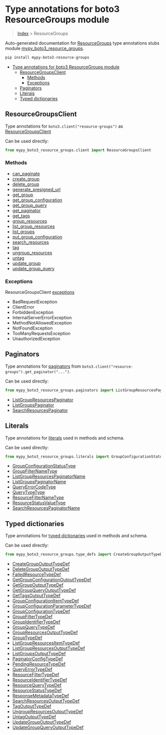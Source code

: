 # Type annotations for boto3 ResourceGroups module

> [Index](..) > ResourceGroups

Auto-generated documentation for
[ResourceGroups](https://boto3.amazonaws.com/v1/documentation/api/1.17.75/reference/services/resource-groups.html#ResourceGroups)
type annotations stubs module
[mypy_boto3_resource_groups](https://pypi.org/project/mypy-boto3-resource-groups/).

```bash
pip install mypy-boto3-resource-groups
```

- [Type annotations for boto3 ResourceGroups module](#type-annotations-for-boto3-resourcegroups-module)
  - [ResourceGroupsClient](#resourcegroupsclient)
    - [Methods](#methods)
    - [Exceptions](#exceptions)
  - [Paginators](#paginators)
  - [Literals](#literals)
  - [Typed dictionaries](#typed-dictionaries)

## ResourceGroupsClient

Type annotations for `boto3.client("resource-groups")` as
[ResourceGroupsClient](./client.md)

Can be used directly:

```python
from mypy_boto3_resource_groups.client import ResourceGroupsClient
```

### Methods

- [can_paginate](./client.md#can_paginate)
- [create_group](./client.md#create_group)
- [delete_group](./client.md#delete_group)
- [generate_presigned_url](./client.md#generate_presigned_url)
- [get_group](./client.md#get_group)
- [get_group_configuration](./client.md#get_group_configuration)
- [get_group_query](./client.md#get_group_query)
- [get_paginator](./client.md#get_paginator)
- [get_tags](./client.md#get_tags)
- [group_resources](./client.md#group_resources)
- [list_group_resources](./client.md#list_group_resources)
- [list_groups](./client.md#list_groups)
- [put_group_configuration](./client.md#put_group_configuration)
- [search_resources](./client.md#search_resources)
- [tag](./client.md#tag)
- [ungroup_resources](./client.md#ungroup_resources)
- [untag](./client.md#untag)
- [update_group](./client.md#update_group)
- [update_group_query](./client.md#update_group_query)

### Exceptions

ResourceGroupsClient [exceptions](./client.md#exceptions)

- BadRequestException
- ClientError
- ForbiddenException
- InternalServerErrorException
- MethodNotAllowedException
- NotFoundException
- TooManyRequestsException
- UnauthorizedException

## Paginators

Type annotations for [paginators](./paginators.md) from
`boto3.client("resource-groups").get_paginator("...")`.

Can be used directly:

```python
from mypy_boto3_resource_groups.paginators import ListGroupResourcesPaginator, ...
```

- [ListGroupResourcesPaginator](./paginators.md#listgroupresourcespaginator)
- [ListGroupsPaginator](./paginators.md#listgroupspaginator)
- [SearchResourcesPaginator](./paginators.md#searchresourcespaginator)

## Literals

Type annotations for [literals](./literals.md) used in methods and schema.

Can be used directly:

```python
from mypy_boto3_resource_groups.literals import GroupConfigurationStatusType, ...
```

- [GroupConfigurationStatusType](./literals.md#groupconfigurationstatustype)
- [GroupFilterNameType](./literals.md#groupfilternametype)
- [ListGroupResourcesPaginatorName](./literals.md#listgroupresourcespaginatorname)
- [ListGroupsPaginatorName](./literals.md#listgroupspaginatorname)
- [QueryErrorCodeType](./literals.md#queryerrorcodetype)
- [QueryTypeType](./literals.md#querytypetype)
- [ResourceFilterNameType](./literals.md#resourcefilternametype)
- [ResourceStatusValueType](./literals.md#resourcestatusvaluetype)
- [SearchResourcesPaginatorName](./literals.md#searchresourcespaginatorname)

## Typed dictionaries

Type annotations for [typed dictionaries](./type_defs.md) used in methods and
schema.

Can be used directly:

```python
from mypy_boto3_resource_groups.type_defs import CreateGroupOutputTypeDef, ...
```

- [CreateGroupOutputTypeDef](./type_defs.md#creategroupoutputtypedef)
- [DeleteGroupOutputTypeDef](./type_defs.md#deletegroupoutputtypedef)
- [FailedResourceTypeDef](./type_defs.md#failedresourcetypedef)
- [GetGroupConfigurationOutputTypeDef](./type_defs.md#getgroupconfigurationoutputtypedef)
- [GetGroupOutputTypeDef](./type_defs.md#getgroupoutputtypedef)
- [GetGroupQueryOutputTypeDef](./type_defs.md#getgroupqueryoutputtypedef)
- [GetTagsOutputTypeDef](./type_defs.md#gettagsoutputtypedef)
- [GroupConfigurationItemTypeDef](./type_defs.md#groupconfigurationitemtypedef)
- [GroupConfigurationParameterTypeDef](./type_defs.md#groupconfigurationparametertypedef)
- [GroupConfigurationTypeDef](./type_defs.md#groupconfigurationtypedef)
- [GroupFilterTypeDef](./type_defs.md#groupfiltertypedef)
- [GroupIdentifierTypeDef](./type_defs.md#groupidentifiertypedef)
- [GroupQueryTypeDef](./type_defs.md#groupquerytypedef)
- [GroupResourcesOutputTypeDef](./type_defs.md#groupresourcesoutputtypedef)
- [GroupTypeDef](./type_defs.md#grouptypedef)
- [ListGroupResourcesItemTypeDef](./type_defs.md#listgroupresourcesitemtypedef)
- [ListGroupResourcesOutputTypeDef](./type_defs.md#listgroupresourcesoutputtypedef)
- [ListGroupsOutputTypeDef](./type_defs.md#listgroupsoutputtypedef)
- [PaginatorConfigTypeDef](./type_defs.md#paginatorconfigtypedef)
- [PendingResourceTypeDef](./type_defs.md#pendingresourcetypedef)
- [QueryErrorTypeDef](./type_defs.md#queryerrortypedef)
- [ResourceFilterTypeDef](./type_defs.md#resourcefiltertypedef)
- [ResourceIdentifierTypeDef](./type_defs.md#resourceidentifiertypedef)
- [ResourceQueryTypeDef](./type_defs.md#resourcequerytypedef)
- [ResourceStatusTypeDef](./type_defs.md#resourcestatustypedef)
- [ResponseMetadataTypeDef](./type_defs.md#responsemetadatatypedef)
- [SearchResourcesOutputTypeDef](./type_defs.md#searchresourcesoutputtypedef)
- [TagOutputTypeDef](./type_defs.md#tagoutputtypedef)
- [UngroupResourcesOutputTypeDef](./type_defs.md#ungroupresourcesoutputtypedef)
- [UntagOutputTypeDef](./type_defs.md#untagoutputtypedef)
- [UpdateGroupOutputTypeDef](./type_defs.md#updategroupoutputtypedef)
- [UpdateGroupQueryOutputTypeDef](./type_defs.md#updategroupqueryoutputtypedef)
